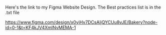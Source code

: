 Here's the link to my Figma Website Design. The Best practices list is in the .txt file



https://www.figma.com/design/x0yjHv7DCsAljQYCUu8vJE/Bakery?node-id=0-1&t=KF4kJV4XmINvMEMA-1
